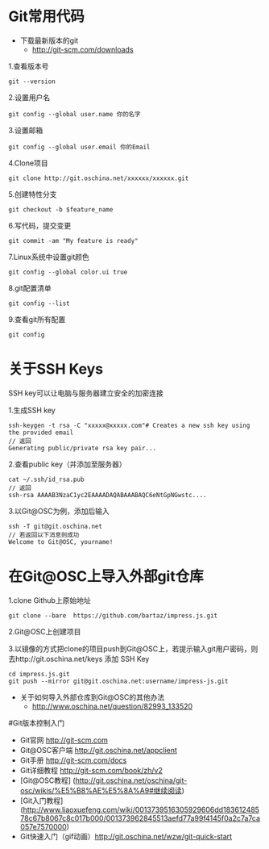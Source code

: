 # Git常用代码

* 下载最新版本的git
	* http://git-scm.com/downloads

1.查看版本号

```
git --version 
```
2.设置用户名

```
git config --global user.name 你的名字
```
3.设置邮箱

```
git config --global user.email 你的Email
```
4.Clone项目

```
git clone http://git.oschina.net/xxxxxx/xxxxxx.git
```
5.创建特性分支

```
git checkout -b $feature_name
```
6.写代码，提交变更

```
git commit -am "My feature is ready"
```
7.Linux系统中设置git颜色

```
git config --global color.ui true
```
8.git配置清单

```
git config --list
```
9.查看git所有配置

```
git config
```

# 关于SSH Keys
SSH key可以让电脑与服务器建立安全的加密连接

1.生成SSH key

```
ssh-keygen -t rsa -C "xxxxx@xxxxx.com"# Creates a new ssh key using the provided email
// 返回
Generating public/private rsa key pair...
```

2.查看public key（并添加至服务器）

```
cat ~/.ssh/id_rsa.pub
// 返回
ssh-rsa AAAAB3NzaC1yc2EAAAADAQABAAABAQC6eNtGpNGwstc....
```

3.以Git@OSC为例，添加后输入

```
ssh -T git@git.oschina.net
// 若返回以下消息则成功
Welcome to Git@OSC, yourname! 
```

# 在Git@OSC上导入外部git仓库
1.clone Github上原始地址

```
git clone --bare  https://github.com/bartaz/impress.js.git
```
2.Git@OSC上创建项目

3.以镜像的方式把clone的项目push到Git@OSC上，若提示输入git用户密码，则去http://git.oschina.net/keys 添加 SSH Key

```
cd impress.js.git
git push --mirror git@git.oschina.net:username/impress-js.git
```
* 关于如何导入外部仓库到Git@OSC的其他办法
	* http://www.oschina.net/question/82993_133520 

#Git版本控制入门
* Git官网 <http://git-scm.com>
* Git@OSC客户端 <http://git.oschina.net/appclient>
* Git手册 <http://git-scm.com/docs>
* Git详细教程 <http://git-scm.com/book/zh/v2>
* [Git@OSC教程] (http://git.oschina.net/oschina/git-osc/wikis/%E5%B8%AE%E5%8A%A9#继续阅读)
* [Git入门教程] (http://www.liaoxuefeng.com/wiki/0013739516305929606dd18361248578c67b8067c8c017b000/001373962845513aefd77a99f4145f0a2c7a7ca057e7570000)
* Git快速入门（gif动画）<http://git.oschina.net/wzw/git-quick-start>

